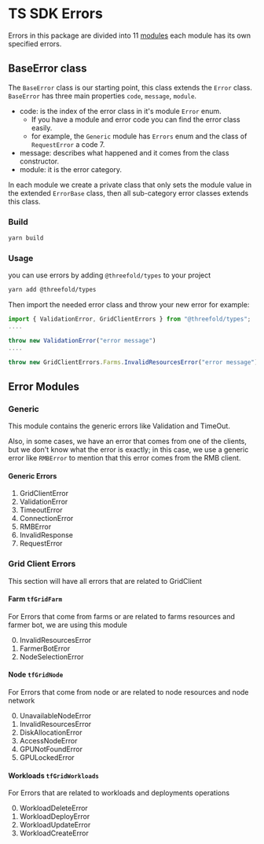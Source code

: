# TS SDK Errors

Errors in this package are divided into 11 [modules](./modules.ts) each module has its own specified errors.

## BaseError class

The `BaseError` class is our starting point, this class extends the `Error` class.
`BaseError` has three main properties `code`, `message`, `module`.

- code: is the index of the error class in it's module `Error` enum.
  - If you have a module and error code you can find the error class easily.
  - for example, the `Generic` module has `Errors` enum and the class of `RequestError` a code 7.
- message: describes what happened and it comes from the class constructor.
- module: it is the error category.

In each module we create a private class that only sets the module value in the extended `ErrorBase` class, then all sub-category error classes extends this class.

### Build

```ts
yarn build
```

### Usage

you can use errors by adding `@threefold/types` to your project

```bash
yarn add @threefold/types
```

Then import the needed error class and throw your new error
for example:

```ts
import { ValidationError, GridClientErrors } from "@threefold/types";
....

throw new ValidationError("error message")
....

throw new GridClientErrors.Farms.InvalidResourcesError("error message")
```

## Error Modules

### Generic

This module contains the generic errors like Validation and TimeOut.

Also, in some cases, we have an error that comes from one of the clients, but we don't know what the error is exactly; in this case, we use a generic error like `RMBError` to mention that this error comes from the RMB client.

#### Generic Errors

1. GridClientError
2. ValidationError
3. TimeoutError
4. ConnectionError
5. RMBError
6. InvalidResponse
7. RequestError

### Grid Client Errors

This section will have all errors that are related to GridClient

#### Farm `tfGridFarm`

For Errors that come from farms or are related to farms resources and farmer bot, we are using this module

0. InvalidResourcesError
1. FarmerBotError
2. NodeSelectionError

#### Node `tfGridNode`

For Errors that come from node or are related to node resources and node network

0. UnavailableNodeError
1. InvalidResourcesError
2. DiskAllocationError
3. AccessNodeError
4. GPUNotFoundError
5. GPULockedError

#### Workloads `tfGridWorkloads`

For Errors that are related to workloads and deployments operations

0. WorkloadDeleteError
1. WorkloadDeployError
2. WorkloadUpdateError
3. WorkloadCreateError
